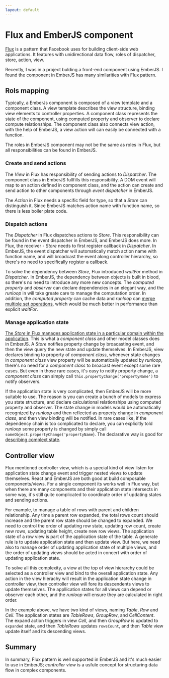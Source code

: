 ```yaml
---
layout: default
---
```

# Flux and EmberJS component

[Flux](https://facebook.github.io/flux) is a pattern that Facebook uses for building client-side web applications. It features with unidirectional data flow, roles of dispatcher, store, action, view.

Recently, I was in a project bulding a front-end component using EmberJS. I found the component in EmberJS has many similarities with Flux pattern.

## Rols mapping
Typically, a EmberJs component is composed of a view template and a component class. A view template describes the view structure, binding view elements to controller properties. A component class represents the state of the component, using computed property and observer to declare compute relationships. The component class also connects view action, with the help of EmberJS, a view action will can easily be connected with a function.

The roles in EmberJS component may not be the same as roles in Flux, but all responsibilities can be found in EmberJS.

### Create and send actions
The _View_ in Flux has responsibility of sending actions to _Dispatcher_. The component class in EmberJS fullfills this responsibility. A DOM event will map to an action defined in component class, and the action can create and send action to other components through _event dispatcher_ in EmberJS.

The _Action_ in Flux needs a specific field for type, so that a _Store_ can distinguish it. Since EmberJS matches action name with function name, so there is less boiler plate code.

### Dispatch actions
The _Dispatcher_ in Flux dispatches actions to _Store_. This responsibility can be found in the event dispatcher in EmberJS, and EmberJS does more. In Flux, the receiver -  _Store_ needs to first register callback in _Dispatcher_. In EmberJS, the event dispatcher will automatically match action name with function name, and will broadcast the event along controller hierarchy, so there's no need to specifically register a callback.

To solve the dependency between _Store_, Flux introduced _waitFor_ method in _Dispatcher_. In EmberJS, the dependency between objects is built in blood, so there's no need to introduce any more new concepts. The _computed property_ and _observer_ can declare dependencies in an elegant way, and the _runloop_ in will take greate care to manage the computation order. In addition, the _computed property_ can cache data and _runloop_ can [merge multiple set operations](http://guides.emberjs.com/v1.13.0/understanding-ember/run-loop), which would be much better in performance than explicit _waitFor_.

### Manage application state
[The _Store_ in Flux manages application state in a particular domain within the application](https://facebook.github.io/flux/docs/overview.html#content). This is what a _component class_ and other model classes does in EmberJS.
A _Store_ notifies property change by broacasting event, and then the view query the new state and update themselves. In EmberJS, view declares binding to property of _component class_, whenever state changes in _component class_ view property will be automatically updated by _runloop_, there's no need for a _component class_ to broacast event except some rare cases. But even in those rare cases, it's easy to notify property change, a _component class_ can simply call `this.propertyChange('propertyName')` to notify observers.

If the application state is very complicated, then EmberJS will be more suitable to use. The reason is you can create a bunch of models to express you state structure, and declare calculational relationships using computed property and observer. The state change in models would be automatically recognized by _runloop_ and then reflected as property change in _component class_, and then view binding will be notified. In rare cases like, if the dependency chain is too complicated to declare, you can explicitly told _runloop_ some property is changed by simply call `someObject.propertyChange('propertyName`). The declarative way is good for [describing complext state](https://github.com/cyjia/cyjia.github.io/blob/master/posts/2015-08-15-tree-structure-with-emberjs.md).

## Controller view
Flux mentioned controller view, which is a special kind of view listen for application state change event and trigger nested views to update themselves. React and EmberJS are both good at build composable components/views. For a single component its works well in Flux way, but when there are many components and their application state intersects in some way, it's still quite complicated to coordinate order of updating states and sending actions.

For example, to manage a table of rows with parent and children relationship. Any time a parent row expanded, the total rows count should increase and the parent row state should be changed to expanded. We need to control the order of updating row state, updating row count, create new rows, updating table height, create new row views. The application state of a row view is part of the application state of the table. A generate rule is to update application state and then update view. But here, we need also to manage order of updating application state of multiple views, and the order of updating views should be acted in concert with order of updating application state.

To solve all this complexity, a view at the top of view hierarchy could be selected as a controller view and bind to the overall application state. Any action in the view hierachy will result in the application state change in controller view, then controller view will fore its descendents views to update themselves. The appllication states for all views can depend or observer each other, and the _runloop_ will ensure they are calculated in right order.

In the example above, we have two kind of views, naming _Table_, _Row_ and _Cell_. The application states are _TableRows_, _GroupRow_, and _CellContent_. The expand action triggers in view _Cell_, and then _GroupRow_ is updated to `expanded` state, and then _TableRows_ updates `rowsCount`, and then _Table_ view update itself and its descending views.

## Summary
In summary, Flux pattern is well supported in EmberJS and it's much easier to use in EmberJS; _controller view_ is a usfule concept for structuring data flow in complex components.
